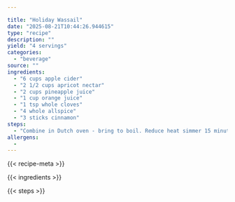 ```yaml
---

title: "Holiday Wassail"
date: "2025-08-21T10:44:26.944615"
type: "recipe"
description: ""
yield: "4 servings"
categories:
  - "beverage"
source: ""
ingredients:
  - "6 cups apple cider"
  - "2 1/2 cups apricot nectar"
  - "2 cups pineapple juice"
  - "1 cup orange juice"
  - "1 tsp whole cloves"
  - "4 whole allspice"
  - "3 sticks cinnamon"
steps:
  - "Combine in Dutch oven - bring to boil. Reduce heat simmer 15 minutes. STRAIN & DISCARD SPICES!!!"
allergens:
  - 
---
```


{{< recipe-meta >}}

{{< ingredients >}}

{{< steps >}}
